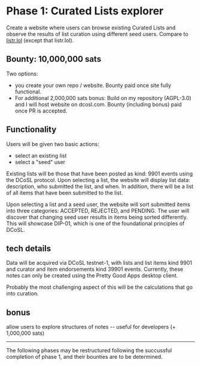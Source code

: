 Phase 1: Curated Lists explorer
=====

Create a website where users can browse existing Curated Lists and observe the results of list curation using different seed users. Compare to [listr.lol](https://listr.lol) (except that listr.lol).

## Bounty: 10,000,000 sats

Two options:
- you create your own repo / website. Bounty paid once site fully functional.
- For additional 2,000,000 sats bonus: Build on my repository (AGPL-3.0) and I will host website on dcosl.com. Bounty (including bonus) paid once PR is accepted. 

## Functionality

Users will be given two basic actions:
- select an existing list
- select a "seed" user

Existing lists will be those that have been posted as kind: 9901 events using the DCoSL protocol. Upon selecting a list, the website will display list data: description, who submitted the list, and when. In addition, there will be a list of all items that have been submitted to the list.

Upon selecting a list and a seed user, the website will sort submitted items into three categories: ACCEPTED, REJECTED, and PENDING. The user will discover that changing seed user results in items being sorted differently. This will showcase DIP-01, which is one of the foundational principles of DCoSL.

## tech details

Data will be acquired via DCoSL testnet-1, with lists and list items kind 9901 and curator and item endorsements kind 39901 events. Currently, these notes can only be created using the Pretty Good Apps desktop client.

Probably the most challenging aspect of this will be the calculations that go into curation. 

## bonus

allow users to explore structures of notes -- useful for developers (+ 1,000,000 sats)

<hr />

The following phases may be restructured following the succussful completion of phase 1, and their bounties are to be determined.

